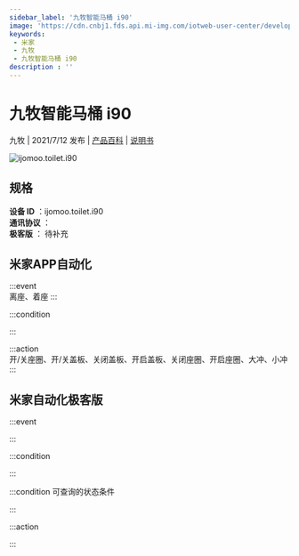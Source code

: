 ```yaml
---
sidebar_label: '九牧智能马桶 i90'
image: 'https://cdn.cnbj1.fds.api.mi-img.com/iotweb-user-center/developer_1679047841372TrC58mOJ.png?GalaxyAccessKeyId=AKVGLQWBOVIRQ3XLEW&Expires=9223372036854775807&Signature=O5o/r95K+yqXeuFzHcCIK2CEf1w='
keywords: 
 - 米家
 - 九牧
 - 九牧智能马桶 i90
description : ''
---
```

# 九牧智能马桶 i90

九牧 | 2021/7/12 发布 | [产品百科](https://home.mi.com/webapp/content/baike/product/index.html?model=ijomoo.toilet.i90/) | [说明书](https://home.mi.com/views/introduction.html?model=ijomoo.toilet.i90&region=cn)

![ijomoo.toilet.i90](https://cdn.cnbj1.fds.api.mi-img.com/iotweb-user-center/developer_1679047841372TrC58mOJ.png?GalaxyAccessKeyId=AKVGLQWBOVIRQ3XLEW&Expires=9223372036854775807&Signature=O5o/r95K+yqXeuFzHcCIK2CEf1w=)

## 规格  
> 
**设备 ID** ：ijomoo.toilet.i90  
**通讯协议** ：  
**极客版**  ： 待补充 


## 米家APP自动化  

:::event  
离座、着座
:::

:::condition  

:::

:::action   
开/关座圈、开/关盖板、关闭盖板、开启盖板、关闭座圈、开启座圈、大冲、小冲
:::

## 米家自动化极客版  

:::event  

:::

:::condition  

:::

:::condition 可查询的状态条件  

:::

:::action  

:::

        

